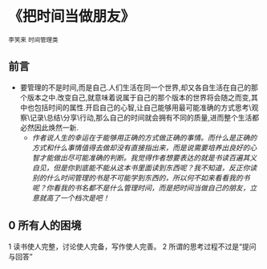 # 《把时间当做朋友》
`李笑来` `时间管理类`
## 前言
* 要管理的不是时间,而是自己.人们生活在同一个世界,却又各自生活在自己的那个版本之中.改变自己,就意味着说属于自己的那个版本的世界将会随之而变,其中也包括时间的属性.开启自己的心智,让自己能够用最可能准确的方式思考\观察\记录\总结\分享\行动,那么自己的时间就会拥有不同的质量,进而整个生活都必然因此焕然一新.
  - *作者说人生的幸运在于能够用正确的方式做正确的事情。而什么是正确的方式和什么事情值得去做却没有直接指出来，而是说需要培养出良好的心智才能做出尽可能准确的判断。我觉得作者想要表达的就是书读百遍其义自见，但是你到底能不能从这本书里面读到东西呢？我不知道，反正你读别的什么时间管理的书是不可能学到东西的，所以何不如来看看我的书呢？你看我的书名都不是什么管理时间，而是把时间当做自己的朋友，立意就高了一个档次是吧！*

## 0 所有人的困境
1 读书使人完整，讨论使人完备，写作使人完善。
2 所谓的思考过程不过是“提问与回答”
